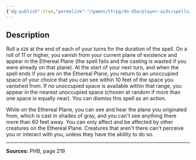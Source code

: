 ```yaml
---
{"dg-publish":true,"permalink":"/games/ttrpg/dn-d5e/player-aids/spells/level-3/blink/","tags":["ttrpg/dnd/5e","verbal","somatic","spell"],"noteIcon":""}
---
```



## Description
Roll a `d20` at the end of each of your turns for the duration of the spell.
On a roll of 11 or higher, you vanish from your current plane of existence and appear in the Ethereal Plane (the spell fails and the casting is wasted if you were already on that plane).
At the start of your next turn, and when the spell ends if you are on the Ethereal Plane, you return to an unoccupied space of your choice that you can see within 10 feet of the space you vanished from.
If no unoccupied space is available within that range, you appear in the nearest unoccupied space (chosen at random if more than one space is equally near).
You can dismiss this spell as an action.

While on the Ethereal Plane, you can see and hear the plane you originated from, which is cast in shades of gray, and you can't see anything there more than 60 feet away.
You can only affect and be affected by other creatures on the Ethereal Plane.
Creatures that aren't there can't perceive you or interact with you, unless they have the ability to do so.

---

**Sources:** PHB, page 219
